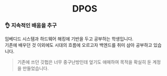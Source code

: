 <h1 align="center">DPOS</h1>
<h3>👌 지속적인 배움을 추구</h3>
임베디드 시스템과 하드웨어 해킹에 기반을 두고 공부하는 학생입니다.<br>
기존에 배우던 것 이외에도 시대의 흐름에 오르고자 백엔드를 취미 삼아 공부하고 있습니다.

> 기존에 쓰던 깃헙은 너무 중구난방인데 엎기도 애매하여 목적을 확실히 둔 계정을 만들었습니다.
